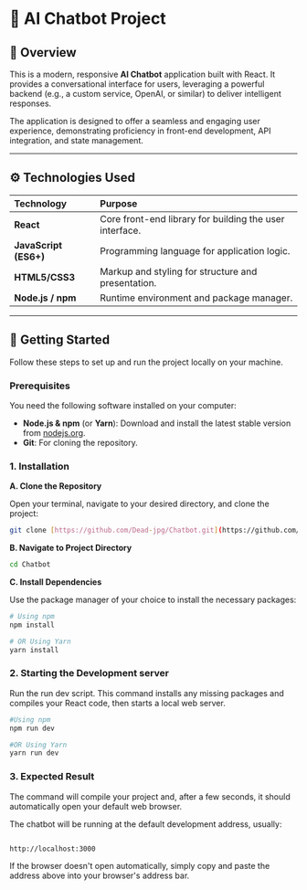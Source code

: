# 🤖 AI Chatbot Project

## 🌟 Overview

This is a modern, responsive **AI Chatbot** application built with React. It provides a conversational interface for users, leveraging a powerful backend (e.g., a custom service, OpenAI, or similar) to deliver intelligent responses.

The application is designed to offer a seamless and engaging user experience, demonstrating proficiency in front-end development, API integration, and state management.

---

## ⚙️ Technologies Used

| Technology | Purpose |
| :--- | :--- |
| **React** | Core front-end library for building the user interface. |
| **JavaScript (ES6+)** | Programming language for application logic. |
| **HTML5/CSS3** | Markup and styling for structure and presentation. |
| **Node.js / npm** | Runtime environment and package manager. |


---

## 🚀 Getting Started

Follow these steps to set up and run the project locally on your machine.

### Prerequisites

You need the following software installed on your computer:

* **Node.js & npm** (or **Yarn**): Download and install the latest stable version from [nodejs.org](https://js.org/).
* **Git**: For cloning the repository.

### 1. Installation ###

**A. Clone the Repository**

Open your terminal, navigate to your desired directory, and clone the project:

```bash
git clone [https://github.com/Dead-jpg/Chatbot.git](https://github.com/Dead-jpg/Chatbot.git)
```

**B. Navigate to Project Directory**

```bash
cd Chatbot
```

**C. Install Dependencies**

Use the package manager of your choice to install the necessary packages:

```bash
# Using npm
npm install

# OR Using Yarn
yarn install

```

### 2. Starting the Development server ###

Run the run dev script. This command installs any missing packages and compiles your React code, then starts a local web server.

```bash
#Using npm
npm run dev

#OR Using Yarn
yarn run dev

```

### 3. Expected Result ###

The command will compile your project and, after a few seconds, it should automatically open your default web browser.

The chatbot will be running at the default development address, usually:

```bash

http://localhost:3000

```

If the browser doesn't open automatically, simply copy and paste the address above into your browser's address bar.

